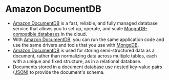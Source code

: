 # Amazon DocumentDB
- [Amazon DocumentDB](https://aws.amazon.com/documentdb/) is a fast, reliable, and fully managed database service that allows you to set up, operate, and scale [MongoDB-compatible databases](https://github.com/Anshul619/HLD-System-Designs/blob/main/3_Databases/10_Document-Databases/MongoAtlas/Readme.md) in the cloud. 
- With [Amazon DocumentDB](), you can run the same application code and use the same drivers and tools that you use with [MongoDB](https://github.com/Anshul619/HLD-System-Designs/blob/main/3_Databases/10_Document-Databases/MongoAtlas/Readme.md).
- [Amazon DocumentDB]() is used for storing semi-structured data as a document, rather than normalizing data across multiple tables, each with a unique and fixed structure, as in a relational database. 
- Documents stored in a document database use nested key-value pairs ([JSON](https://github.com/Anshul619/HLD-System-Designs/blob/main/8_APIStandards/DataInterchangeFormats/JSON.md)) to provide the document's schema.